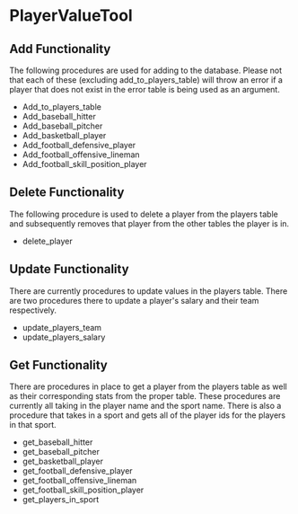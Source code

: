 # PlayerValueTool



Add Functionality
-----------------

The following procedures are used for adding to the database. Please not that each of these (excluding add_to_players_table) will throw an error if a player that does not exist in the error table is being used as an argument.

- Add_to_players_table
- Add_baseball_hitter
- Add_baseball_pitcher
- Add_basketball_player
- Add_football_defensive_player
- Add_football_offensive_lineman
- Add_football_skill_position_player

Delete Functionality
--------------------

The following procedure is used to delete a player from the players table and subsequently removes that player from the other tables the player is in.

- delete_player

Update Functionality
--------------------

There are currently procedures to update values in the players table. There are two procedures there to update a player's salary and their team respectively.

- update_players_team
- update_players_salary

Get Functionality
-----------------

There are procedures in place to get a player from the players table as well as their corresponding stats from the proper table. These procedures are currently all taking in the player name and the sport name. There is also a procedure that takes in a sport and gets all of the player ids for the players in that sport.


- get_baseball_hitter
- get_baseball_pitcher
- get_basketball_player
- get_football_defensive_player
- get_football_offensive_lineman
- get_football_skill_position_player
- get_players_in_sport
